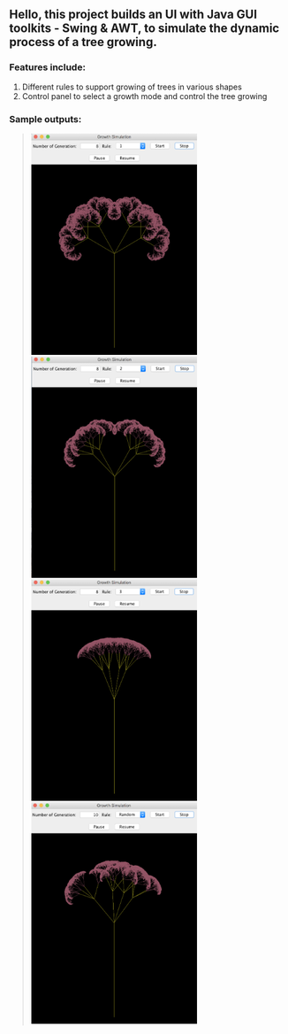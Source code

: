 ## Hello, this project builds an UI with Java GUI toolkits - Swing & AWT, to simulate the dynamic process of a tree growing. 


### Features include:
1. Different rules to support growing of trees in various shapes
2. Control panel to select a growth mode and control the tree growing


### Sample outputs:
> <img src="./out_samples/Tree1.png" alt="tree1" width="300" height="400">
> <img src="./out_samples/Tree2.png" alt="tree2" width="300" height="400">
> <img src="./out_samples/Tree3.png" alt="tree3" width="300" height="400">
> <img src="./out_samples/TreeRandom.png" alt="tree random" width="300" height="400">
